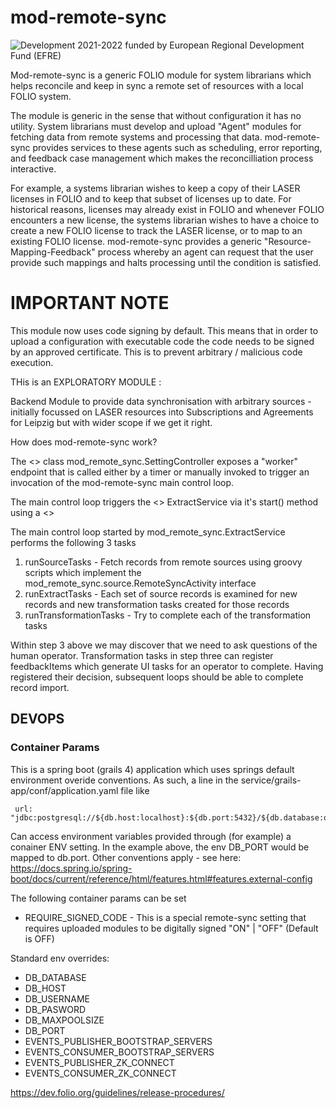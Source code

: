 # mod-remote-sync

![Development 2021-2022 funded by European Regional Development Fund (EFRE)](https://github.com/folio-org/mod-remote-sync/raw/master/assets/EFRE_2015_quer_RGB.jpg)

Mod-remote-sync is a generic FOLIO module for system librarians which helps reconcile and keep in sync a remote set of resources with a local FOLIO system. 

The module is generic in the sense that without configuration it has no utility. System librarians must develop and upload "Agent" modules for fetching data from remote systems and processing that data. mod-remote-sync provides services to these agents such as scheduling, error reporting, and feedback case management which makes the reconcilliation process interactive.

For example, a systems librarian wishes to keep a copy of their LASER licenses in FOLIO and to keep that subset of licenses up to date. For historical reasons, licenses may already exist in FOLIO and whenever FOLIO encounters a new license, the systems librarian wishes to have a choice to create a new FOLIO license to track the LASER license, or to map to an existing FOLIO license. mod-remote-sync provides a generic "Resource-Mapping-Feedback" process whereby an agent can request that the user provide such mappings and halts processing until the condition is satisfied.

# IMPORTANT NOTE

This module now uses code signing by default. This means that in order to upload a configuration with executable code the code needs to be signed by an approved
certificate. This is to prevent arbitrary / malicious code execution. 

THis is an EXPLORATORY MODULE : 

Backend Module to provide data synchronisation with arbitrary sources - initially focussed on LASER resources into Subscriptions and Agreements for Leipzig but with wider scope if we get it right.


How does mod-remote-sync work?

The <<controller>> class mod_remote_sync.SettingController exposes a "worker" endpoint that is called either
by a timer or manually invoked to trigger an invocation of the mod-remote-sync main control loop.

The main control loop triggers the <<service>> ExtractService via it's start() method using a <<promise>>

The main control loop started by mod_remote_sync.ExtractService performs the following 3 tasks

  1. runSourceTasks - Fetch records from remote sources using groovy scripts which implement the mod_remote_sync.source.RemoteSyncActivity interface
  2. runExtractTasks - Each set of source records is examined for new records and new transformation tasks created for those records
  3. runTransformationTasks - Try to complete each of the transformation tasks

Within step 3 above we may discover that we need to ask questions of the human operator. Transformation tasks in step three can register feedbackItems which
generate UI tasks for an operator to complete. Having registered their decision, subsequent loops should be able to complete record import.

## DEVOPS

### Container Params

This is a spring boot (grails 4) application which uses springs default environment overide conventions. As such, a line in the
service/grails-app/conf/application.yaml file like

     url: "jdbc:postgresql://${db.host:localhost}:${db.port:5432}/${db.database:olfdev}"

Can access environment variables provided through (for example) a conainer ENV setting. In the example above, the env DB_PORT would be mapped to db.port.
Other conventions apply - see here: https://docs.spring.io/spring-boot/docs/current/reference/html/features.html#features.external-config

The following container params can be set

* REQUIRE_SIGNED_CODE - This is a special remote-sync setting that requires uploaded modules to be digitally signed "ON" | "OFF" (Default is OFF)

Standard env overrides:

* DB_DATABASE
* DB_HOST
* DB_USERNAME
* DB_PASWORD
* DB_MAXPOOLSIZE
* DB_PORT
* EVENTS_PUBLISHER_BOOTSTRAP_SERVERS
* EVENTS_CONSUMER_BOOTSTRAP_SERVERS
* EVENTS_PUBLISHER_ZK_CONNECT
* EVENTS_CONSUMER_ZK_CONNECT





https://dev.folio.org/guidelines/release-procedures/
